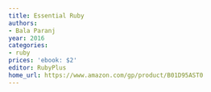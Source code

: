 ```yaml
---
title: Essential Ruby
authors:
- Bala Paranj
year: 2016
categories:
- ruby
prices: 'ebook: $2'
editor: RubyPlus
home_url: https://www.amazon.com/gp/product/B01D95AST0
---
```

